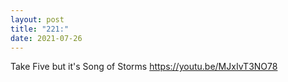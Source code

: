 ```yaml
---
layout: post
title: "221:"
date: 2021-07-26
---
```


Take Five but it's Song of Storms
https://youtu.be/MJxIvT3NO78
